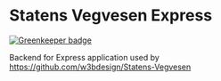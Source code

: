 # Statens Vegvesen Express

[![Greenkeeper badge](https://badges.greenkeeper.io/w3bdesign/statens-vegvesen-express.svg)](https://greenkeeper.io/)

Backend for Express application used by https://github.com/w3bdesign/Statens-Vegvesen
